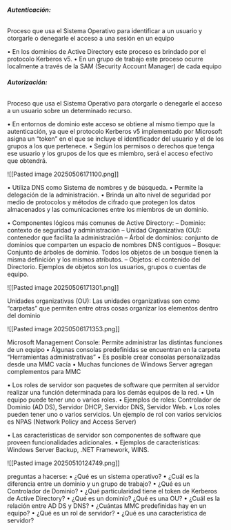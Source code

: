 
###### **Autenticación:**
Proceso que usa el Sistema Operativo para identificar a un usuario y otorgarle o denegarle el acceso a una sesión en un equipo

• En los dominios de Active Directory este proceso es brindado por el protocolo Kerberos v5. 
• En un grupo de trabajo este proceso ocurre localmente a través de la SAM (Security Account Manager) de cada equipo

###### **Autorización:**
Proceso que usa el Sistema Operativo para otorgarle o denegarle el acceso a un usuario sobre un determinado recurso.

• En entornos de dominio este acceso se obtiene al mismo tiempo que la autenticación, ya que el protocolo Kerberos v5 implementado por Microsoft asigna un “token” en el que se incluye el identificador del usuario y el de los grupos a los que pertenece. 
• Según los permisos o derechos que tenga ese usuario y los grupos de los que es miembro, será el acceso efectivo que obtendrá.

![[Pasted image 20250506171100.png]]


• Utiliza DNS como Sistema de nombres y de búsqueda.
• Permite la delegación de la administración. 
• Brinda un alto nivel de seguridad por medio de protocolos y métodos de cifrado que protegen los datos almacenados y las comunicaciones entre los miembros de un dominio.

• Componentes lógicos más comunes de Active Directory: 
– Dominio: contexto de seguridad y administración
– Unidad Organizativa (OU): contenedor que facilita la administración 
– Árbol de dominios: conjunto de dominios que comparten un espacio de nombres DNS contiguos 
– Bosque: Conjunto de árboles de dominio. Todos los objetos de un bosque tienen la misma definición y los mismos atributos. 
– Objetos: el contenido del Directorio. Ejemplos de objetos son los usuarios, grupos o cuentas de equipo.

![[Pasted image 20250506171301.png]]

Unidades organizativas (OU): Las unidades organizativas son como “carpetas” que permiten entre otras cosas organizar los elementos dentro del dominio

![[Pasted image 20250506171353.png]]

Microsoft Management Console: Permite administrar las distintas funciones de un equipo 
• Algunas consolas predefinidas se encuentran en la carpeta “Herramientas administrativas” 
• Es posible crear consolas personalizadas desde una MMC vacía 
• Muchas funciones de Windows Server agregan complementos para MMC


• Los roles de servidor son paquetes de software que permiten al servidor realizar una función determinada para los demás equipos de la red. 
• Un equipo puede tener uno o varios roles. 
• Ejemplos de roles: Controlador de Dominio (AD DS), Servidor DHCP, Servidor DNS, Servidor Web. • Los roles pueden tener uno o varios servicios. Un ejemplo de rol con varios servicios es NPAS (Network Policy and Access Server)


• Las características de servidor son componentes de software que proveen funcionalidades adicionales. 
• Ejemplos de características: Windows Server Backup, .NET Framework, WINS.


![[Pasted image 20250510124749.png]]



preguntas a hacerse:
• ¿Qué es un sistema operativo? 
• ¿Cuál es la diferencia entre un dominio y un grupo de trabajo? 
• ¿Qué es un Controlador de Dominio? 
• ¿Qué particularidad tiene el token de Kerberos de Active Directory? 
• ¿Qué es un dominio? ¿Qué es una OU? 
• ¿Cuál es la relación entre AD DS y DNS? 
• ¿Cuántas MMC predefinidas hay en un equipo?
• ¿Qué es un rol de servidor? 
• ¿Qué es una característica de servidor?